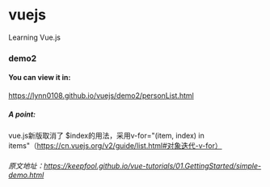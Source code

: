 # vuejs
Learning Vue.js

### demo2

#### You can view it in:
https://lynn0108.github.io/vuejs/demo2/personList.html

##### A point: 
vue.js新版取消了 $index的用法，采用v-for="(item, index) in items"（https://cn.vuejs.org/v2/guide/list.html#对象迭代-v-for）

###### 原文地址：https://keepfool.github.io/vue-tutorials/01.GettingStarted/simple-demo.html
